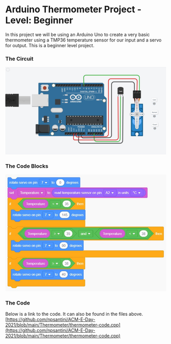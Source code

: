 # Arduino Thermometer Project - Level: Beginner
In this project we will be using an Arduino Uno to create a very basic thermometer using a TMP36 temperature sensor for our input and a servo for output. This is a beginner level project.

### The Circuit
![](https://github.com/npsantini/ACM-E-Day-2021/blob/main/Thermometer/thermometer-circuit.jpg?raw=true)

### The Code Blocks
![](https://github.com/npsantini/ACM-E-Day-2021/blob/main/Thermometer/thermometer-code-blocks.jpg?raw=true)

### The Code
Below is a link to the code. It can also be found in the files above.<br>
[https://github.com/npsantini/ACM-E-Day-2021/blob/main/Thermometer/thermometer-code.cpp](https://github.com/npsantini/ACM-E-Day-2021/blob/main/Thermometer/thermometer-code.cpp)
